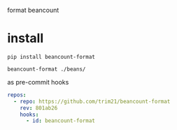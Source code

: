 format beancount

# install

```shell
pip install beancount-format

beancount-format ./beans/
```

as pre-commit hooks

```yaml
repos:
  - repo: https://github.com/trim21/beancount-format
    rev: 801ab26
    hooks:
      - id: beancount-format
```